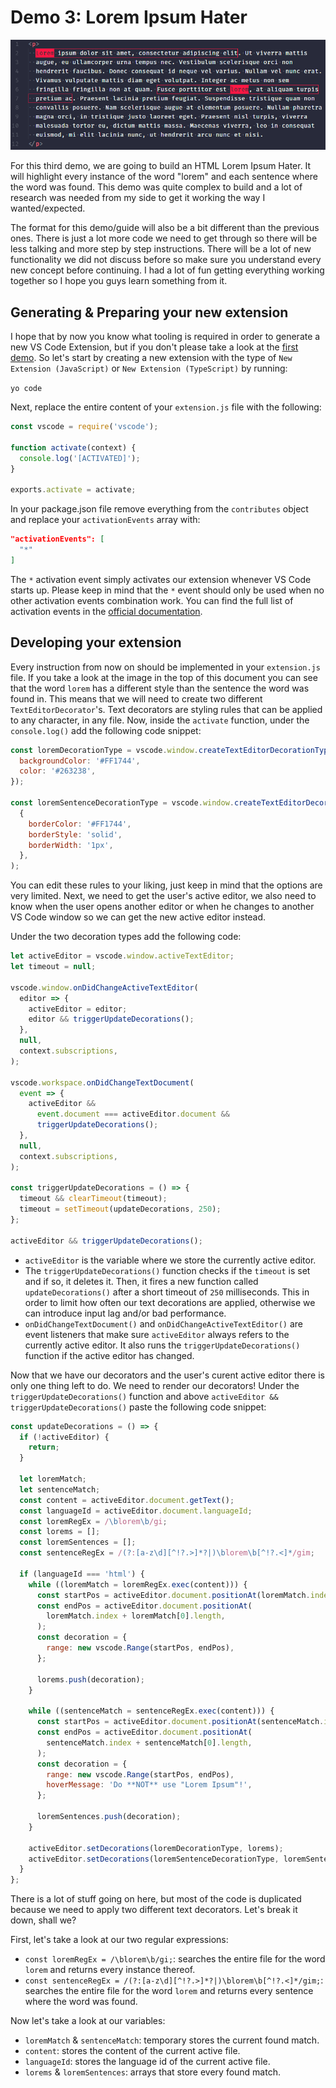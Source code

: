 # Demo 3: Lorem Ipsum Hater

<p align="center">
  <img src="./banner.png">
</p>

For this third demo, we are going to build an HTML Lorem Ipsum Hater. It will highlight every instance of the word "lorem" and each sentence where the word was found. This demo was quite complex to build and a lot of research was needed from my side to get it working the way I wanted/expected.

The format for this demo/guide will also be a bit different than the previous ones. There is just a lot more code we need to get through so there will be less talking and more step by step instructions. There will be a lot of new functionality we did not discuss before so make sure you understand every new concept before continuing. I had a lot of fun getting everything working together so I hope you guys learn something from it.

## Generating & Preparing your new extension

I hope that by now you know what tooling is required in order to generate a new VS Code Extension, but if you don't please take a look at the [first demo](../demo-1-hello-world/README.md). So let's start by creating a new extension with the type of `New Extension (JavaScript)` or `New Extension (TypeScript)` by running:

`yo code`

Next, replace the entire content of your `extension.js` file with the following:

```javascript
const vscode = require('vscode');

function activate(context) {
  console.log('[ACTIVATED]');
}

exports.activate = activate;
```

In your package.json file remove everything from the `contributes` object and replace your `activationEvents` array with:

```json
"activationEvents": [
  "*"
]
```

The `*` activation event simply activates our extension whenever VS Code starts up. Please keep in mind that the `*` event should only be used when no other activation events combination work. You can find the full list of activation events in the [official documentation](https://code.visualstudio.com/api/references/activation-events).

## Developing your extension

Every instruction from now on should be implemented in your `extension.js` file. If you take a look at the image in the top of this document you can see that the word `lorem` has a different style than the sentence the word was found in. This means that we will need to create two different `TextEditorDecorator`'s. Text decorators are styling rules that can be applied to any character, in any file. Now, inside the `activate` function, under the `console.log()` add the following code snippet:

```javascript
const loremDecorationType = vscode.window.createTextEditorDecorationType({
  backgroundColor: '#FF1744',
  color: '#263238',
});

const loremSentenceDecorationType = vscode.window.createTextEditorDecorationType(
  {
    borderColor: '#FF1744',
    borderStyle: 'solid',
    borderWidth: '1px',
  },
);
```

You can edit these rules to your liking, just keep in mind that the options are very limited. Next, we need to get the user's active editor, we also need to know when the user opens another editor or when he changes to another VS Code window so we can get the new active editor instead.

Under the two decoration types add the following code:

```javascript
let activeEditor = vscode.window.activeTextEditor;
let timeout = null;

vscode.window.onDidChangeActiveTextEditor(
  editor => {
    activeEditor = editor;
    editor && triggerUpdateDecorations();
  },
  null,
  context.subscriptions,
);

vscode.workspace.onDidChangeTextDocument(
  event => {
    activeEditor &&
      event.document === activeEditor.document &&
      triggerUpdateDecorations();
  },
  null,
  context.subscriptions,
);

const triggerUpdateDecorations = () => {
  timeout && clearTimeout(timeout);
  timeout = setTimeout(updateDecorations, 250);
};

activeEditor && triggerUpdateDecorations();
```

- `activeEditor` is the variable where we store the currently active editor.
- The `triggerUpdateDecorations()` function checks if the `timeout` is set and if so, it deletes it. Then, it fires a new function called `updateDecorations()` after a short timeout of `250` milliseconds. This in order to limit how often our text decorations are applied, otherwise we can introduce input lag and/or bad performance.
- `onDidChangeTextDocument()` and `onDidChangeActiveTextEditor()` are event listeners that make sure `activeEditor` always refers to the currently active editor. It also runs the `triggerUpdateDecorations()` function if the active editor has changed.

Now that we have our decorators and the user's curent active editor there is only one thing left to do. We need to render our decorators! Under the `triggerUpdateDecorations()` function and above `activeEditor && triggerUpdateDecorations()` paste the following code snippet:

```javascript
const updateDecorations = () => {
  if (!activeEditor) {
    return;
  }

  let loremMatch;
  let sentenceMatch;
  const content = activeEditor.document.getText();
  const languageId = activeEditor.document.languageId;
  const loremRegEx = /\blorem\b/gi;
  const lorems = [];
  const loremSentences = [];
  const sentenceRegEx = /(?:[a-z\d][^!?.>]*?|)\blorem\b[^!?.<]*/gim;

  if (languageId === 'html') {
    while ((loremMatch = loremRegEx.exec(content))) {
      const startPos = activeEditor.document.positionAt(loremMatch.index);
      const endPos = activeEditor.document.positionAt(
        loremMatch.index + loremMatch[0].length,
      );
      const decoration = {
        range: new vscode.Range(startPos, endPos),
      };

      lorems.push(decoration);
    }

    while ((sentenceMatch = sentenceRegEx.exec(content))) {
      const startPos = activeEditor.document.positionAt(sentenceMatch.index);
      const endPos = activeEditor.document.positionAt(
        sentenceMatch.index + sentenceMatch[0].length,
      );
      const decoration = {
        range: new vscode.Range(startPos, endPos),
        hoverMessage: 'Do **NOT** use "Lorem Ipsum"!',
      };

      loremSentences.push(decoration);
    }

    activeEditor.setDecorations(loremDecorationType, lorems);
    activeEditor.setDecorations(loremSentenceDecorationType, loremSentences);
  }
};
```

There is a lot of stuff going on here, but most of the code is duplicated because we need to apply two different text decorators. Let's break it down, shall we?

First, let's take a look at our two regular expressions:

- `const loremRegEx = /\blorem\b/gi;`: searches the entire file for the word `lorem` and returns every instance thereof.
- `const sentenceRegEx = /(?:[a-z\d][^!?.>]*?|)\blorem\b[^!?.<]*/gim;`: searches the entire file for the word `lorem` and returns every sentence where the word was found.

Now let's take a look at our variables:

- `loremMatch` & `sentenceMatch`: temporary stores the current found match.
- `content`: stores the content of the current active file.
- `languageId`: stores the language id of the current active file.
- `lorems` & `loremSentences`: arrays that store every found match.
